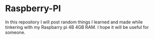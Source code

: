 # Raspberry-PI

In this repository I will post random  things I learned and made while tinkering with my Raspbarry pi 4B 4GB RAM.
I hope it will be useful for someone.
